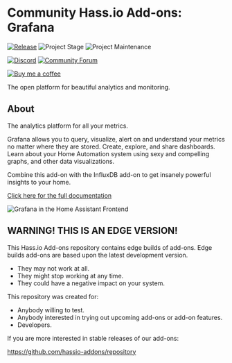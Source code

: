 # Community Hass.io Add-ons: Grafana

[![Release][release-shield]][release] ![Project Stage][project-stage-shield] ![Project Maintenance][maintenance-shield]

[![Discord][discord-shield]][discord] [![Community Forum][forum-shield]][forum]

[![Buy me a coffee][buymeacoffee-shield]][buymeacoffee]

The open platform for beautiful analytics and monitoring.

## About

The analytics platform for all your metrics.

Grafana allows you to query, visualize, alert on and understand your metrics
no matter where they are stored. Create, explore, and share dashboards. Learn
about your Home Automation system using sexy and compelling graphs, and other
data visualizations.

Combine this add-on with the InfluxDB add-on to get insanely powerful
insights to your home.

[Click here for the full documentation][docs]

![Grafana in the Home Assistant Frontend][screenshot]

## WARNING! THIS IS AN EDGE VERSION!

This Hass.io Add-ons repository contains edge builds of add-ons. Edge builds
add-ons are based upon the latest development version.

- They may not work at all.
- They might stop working at any time.
- They could have a negative impact on your system.

This repository was created for:

- Anybody willing to test.
- Anybody interested in trying out upcoming add-ons or add-on features.
- Developers.

If you are more interested in stable releases of our add-ons:

<https://github.com/hassio-addons/repository>

[buymeacoffee-shield]: https://www.buymeacoffee.com/assets/img/guidelines/download-assets-sm-2.svg
[buymeacoffee]: https://www.buymeacoffee.com/frenck
[discord-shield]: https://img.shields.io/discord/330944238910963714.svg
[discord]: https://discord.gg/c5DvZ4e
[docs]: https://github.com/hassio-addons/addon-grafana/blob/0610612/README.md
[forum-shield]: https://img.shields.io/badge/community-forum-brightgreen.svg
[forum]: https://community.home-assistant.io/t/community-hass-io-add-on-grafana/54674?u=frenck
[maintenance-shield]: https://img.shields.io/maintenance/yes/2018.svg
[project-stage-shield]: https://img.shields.io/badge/project%20stage-experimental-yellow.svg
[release-shield]: https://img.shields.io/badge/version-0610612-blue.svg
[release]: https://github.com/hassio-addons/addon-grafana/tree/0610612
[screenshot]: https://github.com/hassio-addons/addon-grafana/raw/master/images/screenshot.png